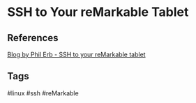 # SSH to Your reMarkable Tablet



## References
[Blog by Phil Erb - SSH to your reMarkable tablet](https://philerb.com/2021/12/26/remarkable-tablet-ssh/)  

## Tags
#linux #ssh #reMarkable
